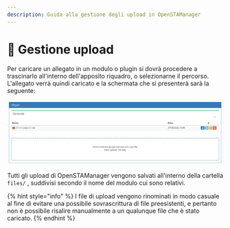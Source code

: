 ```yaml
---
description: Guida alla gestione degli upload in OpenSTAManager
---
```


# 🔼 Gestione upload

Per caricare un allegato in un modulo o plugin si dovrà procedere a trascinarlo all'interno dell'apposito riquadro, o selezionarne il percorso. L'allegato verrà quindi caricato e la schermata che si presenterà sarà la seguente:

![](<../../.gitbook/assets/immagine (162).png>)

Tutti gli upload di OpenSTAManager vengono salvati all'interno della cartella `files/` , suddivisi secondo il nome del modulo cui sono relativi.

{% hint style="info" %}
I file di upload vengono rinominati in modo casuale al fine di evitare una possibile sovrascrittura di file preesistenti, e pertanto non è possibile risalire manualmente a un qualunque file che è stato caricato.
{% endhint %}
